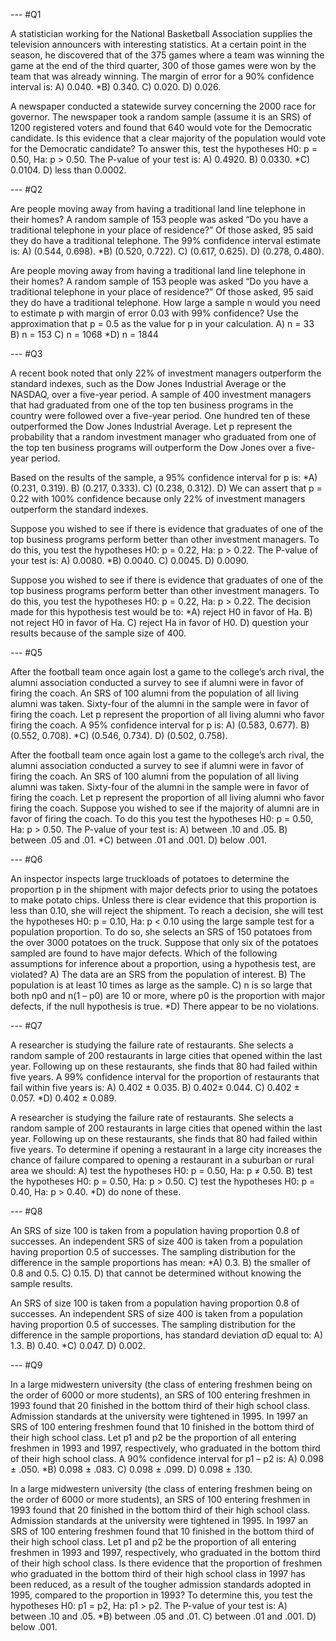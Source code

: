 --- #Q1

A statistician working for the National Basketball Association supplies the television announcers with interesting statistics.  At a certain point in the season, he discovered that of the 375 games where a team was winning the game at the end of the third quarter, 300 of those games were won by the team that was already winning.    The margin of error for a 90% confidence interval is: 
A) 0.040. 
*B) 0.340. 
C) 0.020. 
D) 0.026. 

A newspaper conducted a statewide survey concerning the 2000 race for governor.  The newspaper took a random sample (assume it is an SRS) of 1200 registered voters and found that 640 would vote for the Democratic candidate.  Is this evidence that a clear majority of the population would vote for the Democratic candidate?  To answer this, test the hypotheses H0: p = 0.50, Ha: p > 0.50. The P-value of your test is: 
A) 0.4920. 
B) 0.0330. 
*C) 0.0104. 
D) less than 0.0002. 

--- #Q2

Are people moving away from having a traditional land line telephone in their homes?  A random sample of 153 people was asked “Do you have a traditional telephone in your place of residence?”  Of those asked, 95 said they do have a traditional telephone. The 99% confidence interval estimate is: 
A) (0.544, 0.698). 
*B) (0.520, 0.722). 
C) (0.617, 0.625). 
D) (0.278, 0.480). 

Are people moving away from having a traditional land line telephone in their homes?  A random sample of 153 people was asked “Do you have a traditional telephone in your place of residence?”  Of those asked, 95 said they do have a traditional telephone. How large a sample n would you need to estimate p with margin of error 0.03 with 99% confidence?  Use the approximation that p = 0.5 as the value for p in your calculation. 
A) n = 33 
B) n = 153
C) n = 1068 
*D) n = 1844 

--- #Q3

A recent book noted that only 22% of investment managers outperform the standard indexes, such as the Dow Jones Industrial Average or the NASDAQ, over a five-year period. A sample of 400 investment managers that had graduated from one of the top ten business programs in the country were followed over a five-year period.  One hundred ten of these outperformed the Dow Jones Industrial Average.  Let p represent the probability that a random investment manager who graduated from one of the top ten business programs will outperform the Dow Jones over a five-year period. 


Based on the results of the sample, a 95% confidence interval for p is: 
*A) (0.231, 0.319). 
B) (0.217, 0.333). 
C) (0.238, 0.312). 
D) We can assert that p = 0.22 with 100% confidence because only 22% of investment managers outperform the standard indexes. 

Suppose you wished to see if there is evidence that graduates of one of the top business programs perform better than other investment managers. To do this, you test the hypotheses H0: p = 0.22, Ha: p > 0.22. The P-value of your test is: 
A) 0.0080. 
*B) 0.0040. 
C) 0.0045. 
D) 0.0090. 

Suppose you wished to see if there is evidence that graduates of one of the top business programs perform better than other investment managers. To do this, you test the hypotheses H0: p = 0.22, Ha: p > 0.22. The decision made for this hypothesis test would be to: 
*A) reject H0 in favor of Ha.
B) not reject H0 in favor of Ha.
C) reject Ha in favor of H0. 
D) question your results because of the sample size of 400.

--- #Q5

After the football team once again lost a game to the college’s arch rival, the alumni association conducted a survey to see if alumni were in favor of firing the coach.  An SRS of 100 alumni from the population of all living alumni was taken.  Sixty-four of the alumni in the sample were in favor of firing the coach.  Let p represent the proportion of all living alumni who favor firing the coach. A 95% confidence interval for p is: 
A) (0.583, 0.677). 
B) (0.552, 0.708). 
*C) (0.546, 0.734). 
D) (0.502, 0.758). 

After the football team once again lost a game to the college’s arch rival, the alumni association conducted a survey to see if alumni were in favor of firing the coach.  An SRS of 100 alumni from the population of all living alumni was taken.  Sixty-four of the alumni in the sample were in favor of firing the coach.  Let p represent the proportion of all living alumni who favor firing the coach. Suppose you wished to see if the majority of alumni are in favor of firing the coach.  To do this you test the hypotheses H0: p = 0.50, Ha: p > 0.50. The P-value of your test is: 
A) between .10 and .05. 
B) between .05 and .01. 
*C) between .01 and .001. 
D) below .001. 

--- #Q6

An inspector inspects large truckloads of potatoes to determine the proportion p in the shipment with major defects prior to using the potatoes to make potato chips.  Unless there is clear evidence that this proportion is less than 0.10, she will reject the shipment.  To reach a decision, she will test the hypotheses H0: p = 0.10, Ha: p < 0.10 using the large sample test for a population proportion.  To do so, she selects an SRS of 150 potatoes from the over 3000 potatoes on the truck.  Suppose that only six of the potatoes sampled are found to have major defects. Which of the following assumptions for inference about a proportion, using a hypothesis test, are violated? 
A) The data are an SRS from the population of interest. 
B) The population is at least 10 times as large as the sample. 
C) n is so large that both np0 and n(1 – p0) are 10 or more, where p0 is the proportion with major defects, if the null hypothesis is true. 
*D) There appear to be no violations.

--- #Q7

A researcher is studying the failure rate of restaurants.  She selects a random sample of 200 restaurants in large cities that opened within the last year.  Following up on these restaurants, she finds that 80 had failed within five years. A 99% confidence interval for the proportion of restaurants that fail within five years is: 
A) 0.402 ± 0.035. 
B) 0.402± 0.044. 
C) 0.402 ± 0.057. 
*D) 0.402 ± 0.089. 


A researcher is studying the failure rate of restaurants.  She selects a random sample of 200 restaurants in large cities that opened within the last year.  Following up on these restaurants, she finds that 80 had failed within five years. To determine if opening a restaurant in a large city increases the chance of failure compared to opening a restaurant in a suburban or rural area we should: 
A) test the hypotheses H0: p = 0.50, Ha: p ≠ 0.50. 
B) test the hypotheses H0: p = 0.50, Ha: p > 0.50. 
C) test the hypotheses H0: p = 0.40, Ha: p > 0.40. 
*D) do none of these.

--- #Q8

An SRS of size 100 is taken from a population having proportion 0.8 of successes.  An independent SRS of size 400 is taken from a population having proportion 0.5 of successes. The sampling distribution for the difference in the sample proportions has mean: 
*A) 0.3. 
B) the smaller of 0.8 and 0.5. 
C) 0.15. 
D) that cannot be determined without knowing the sample results. 

An SRS of size 100 is taken from a population having proportion 0.8 of successes.  An independent SRS of size 400 is taken from a population having proportion 0.5 of successes. The sampling distribution for the difference in the sample proportions, has standard deviation σD equal to: 
A) 1.3. 
B) 0.40. 
*C) 0.047. 
D) 0.002. 

--- #Q9

In a large midwestern university (the class of entering freshmen being on the order of 6000 or more students), an SRS of 100 entering freshmen in 1993 found that 20 finished in the bottom third of their high school class.  Admission standards at the university were tightened in 1995.  In 1997 an SRS of 100 entering freshmen found that 10 finished in the bottom third of their high school class.  Let p1 and p2 be the proportion of all entering freshmen in 1993 and 1997, respectively, who graduated in the bottom third of their high school class. A 90% confidence interval for p1 – p2 is: 
A) 0.098 ± .050. 
*B) 0.098 ± .083. 
C) 0.098 ± .099. 
D) 0.098 ± .130. 


In a large midwestern university (the class of entering freshmen being on the order of 6000 or more students), an SRS of 100 entering freshmen in 1993 found that 20 finished in the bottom third of their high school class.  Admission standards at the university were tightened in 1995.  In 1997 an SRS of 100 entering freshmen found that 10 finished in the bottom third of their high school class.  Let p1 and p2 be the proportion of all entering freshmen in 1993 and 1997, respectively, who graduated in the bottom third of their high school class. Is there evidence that the proportion of freshmen who graduated in the bottom third of their high school class in 1997 has been reduced, as a result of the tougher admission standards adopted in 1995, compared to the proportion in 1993?  To determine this, you test the hypotheses H0: p1 = p2, Ha: p1 > p2. The P-value of your test is: 
A) between .10 and .05. 
*B) between .05 and .01. 
C) between .01 and .001. 
D) below .001. 






